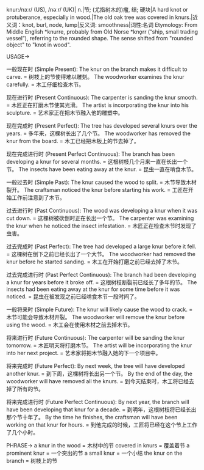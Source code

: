 knur:/nɜːr/ (US), /nəːr/ (UK)| n.|节; (尤指树木的)瘤, 结; 硬块|A hard knot or protuberance, especially in wood.|The old oak tree was covered in knurs.|近义词：knot, burl, node, lump|反义词: smoothness|词性:名词
Etymology:  From Middle English *knurre, probably from Old Norse *knǫrr (“ship, small trading vessel”), referring to the rounded shape.  The sense shifted from "rounded object" to "knot in wood".


USAGE->

一般现在时 (Simple Present):
The knur on the branch makes it difficult to carve. = 树枝上的节使得难以雕刻。
The woodworker examines the knur carefully. = 木工仔细检查木节。

现在进行时 (Present Continuous):
The carpenter is sanding the knur smooth. = 木匠正在打磨木节使其光滑。
The artist is incorporating the knur into his sculpture. = 艺术家正在把木节融入他的雕塑中。

现在完成时 (Present Perfect):
The tree has developed several knurs over the years. = 多年来，这棵树长出了几个节。
The woodworker has removed the knur from the board. = 木工已经把木板上的节去掉了。

现在完成进行时 (Present Perfect Continuous):
The branch has been developing a knur for several months. = 这根树枝几个月来一直在长出一个节。
The insects have been eating away at the knur. = 昆虫一直在啃食木节。

一般过去时 (Simple Past):
The knur caused the wood to split. = 木节导致木材裂开。
The craftsman noticed the knur before starting his work. = 工匠在开始工作前注意到了木节。

过去进行时 (Past Continuous):
The wood was developing a knur when it was cut down. = 这棵树被砍倒时正在长出一个节。
The carpenter was examining the knur when he noticed the insect infestation. = 木匠正在检查木节时发现了虫害。

过去完成时 (Past Perfect):
The tree had developed a large knur before it fell. = 这棵树在倒下之前已经长出了一个大节。
The woodworker had removed the knur before he started sanding. = 木工在开始打磨之前已经去掉了木节。

过去完成进行时 (Past Perfect Continuous):
The branch had been developing a knur for years before it broke off. = 这根树枝断裂前已经长了多年的节。
The insects had been eating away at the knur for some time before it was noticed. = 昆虫在被发现之前已经啃食木节一段时间了。

一般将来时 (Simple Future):
The knur will likely cause the wood to crack. = 木节可能会导致木材开裂。
The woodworker will remove the knur before using the wood. = 木工会在使用木材之前去掉木节。

将来进行时 (Future Continuous):
The carpenter will be sanding the knur tomorrow. = 木匠明天将打磨木节。
The artist will be incorporating the knur into her next project. = 艺术家将把木节融入她的下一个项目中。

将来完成时 (Future Perfect):
By next week, the tree will have developed another knur. = 到下周，这棵树将长出另一个节。
By the end of the day, the woodworker will have removed all the knurs. = 到今天结束时，木工将已经去掉了所有的节。

将来完成进行时 (Future Perfect Continuous):
By next year, the branch will have been developing that knur for a decade. = 到明年，这根树枝将已经长出那个节十年了。
By the time he finishes, the craftsman will have been working on that knur for hours. = 到他完成的时候，工匠将已经在这个节上工作了几个小时。


PHRASE->
a knur in the wood = 木材中的节
covered in knurs = 覆盖着节
a prominent knur = 一个突出的节
a small knur = 一个小结
the knur on the branch = 树枝上的节
